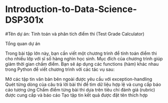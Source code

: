 # Introduction-to-Data-Science-DSP301x
#Tên dự án: Tính toán và phân tích điểm thi (Test Grade Calculator)

Tổng quan dự án

Trong bài tập lớn này, bạn cần viết một chương trình để tính toán điểm thi cho nhiều lớp với sĩ số hàng nghìn học sinh. Mục đích của chương trình giúp giảm thời gian chấm điểm. Bạn sẽ áp dụng các functions (hàm) khác nhau trong Python để viết chương trình với các tác vụ sau: 

Mở các tập tin văn bản bên ngoài được yêu cầu với exception-handling
Quét từng dòng của câu trả lời bài thi để tìm dữ liệu hợp lệ và cung cấp báo cáo tương ứng
Chấm điểm từng bài thi dựa trên tiêu chí đánh giá (rubric) được cung cấp và báo cáo
Tạo tập tin kết quả được đặt tên thích hợp
